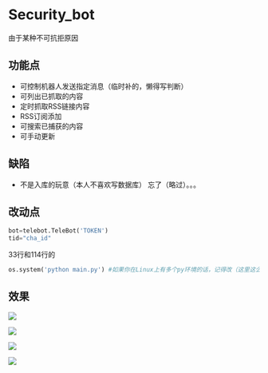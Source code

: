# Security_bot #
由于某种不可抗拒原因


## 功能点 ##
* 可控制机器人发送指定消息（临时补的，懒得写判断）
* 可列出已抓取的内容
* 定时抓取RSS链接内容
* RSS订阅添加
* 可搜索已捕获的内容
* 可手动更新


## 缺陷 ##
* 不是入库的玩意（本人不喜欢写数据库）
忘了（略过）。。。


## 改动点 ##
```python
bot=telebot.TeleBot('TOKEN')
tid="cha_id"
```

33行和114行的
```python
os.system('python main.py') #如果你在Linux上有多个py环境的话，记得改（这里这么写是因为threading这个有问题，动态导入会报错）
```

## 效果 ##
![](https://s2.ax1x.com/2020/02/16/393dRf.png)

![](https://s2.ax1x.com/2020/02/16/39GYCt.png)

![](https://s2.ax1x.com/2020/02/16/39Go5R.png)

![](https://s2.ax1x.com/2020/02/16/393wz8.png)
